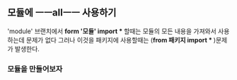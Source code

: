 ## 모듈에 ㅡㅡallㅡㅡ 사용하기

'module' 브랜치에서 <b>form '모듈' import * </b>할때는 모듈의 모든 내용을 가져와서 사용하는데 문제가 없다 그러나 이것을 패키지에 사용할때는 (<b>from 패키지 import * </b> )문제가 발생한다. 





### 모듈을 만들어보자

```python

```
